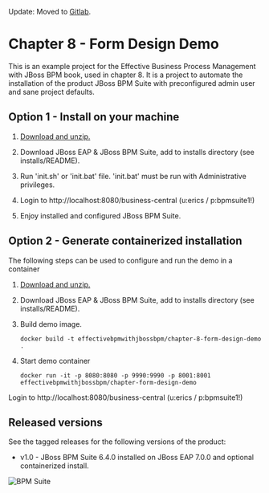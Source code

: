 Update: Moved to [Gitlab](https://gitlab.com/eschabell/chapter-8-form-design-demo).


Chapter 8 - Form Design Demo 
=============================
This is an example project for the Effective Business Process Management with JBoss BPM book, 
used in chapter 8. It is a project to automate the installation of the product JBoss BPM Suite 
with preconfigured admin user and sane project defaults.


Option 1 - Install on your machine
----------------------------------
1. [Download and unzip.](https://github.com/effectivebpmwithjbossbpm/chapter-8-form-design-demo/archive/master.zip)

2. Download JBoss EAP & JBoss BPM Suite, add to installs directory (see installs/README).

3. Run 'init.sh' or 'init.bat' file. 'init.bat' must be run with Administrative privileges. 

4. Login to http://localhost:8080/business-central  (u:erics / p:bpmsuite1!)

5. Enjoy installed and configured JBoss BPM Suite.


Option 2 - Generate containerized installation
----------------------------------------------
The following steps can be used to configure and run the demo in a container

1. [Download and unzip.](https://github.com/effectivebpmwithjbossbpm/chapter-8-form-design-demo/archive/master.zip)

2. Download JBoss EAP & JBoss BPM Suite, add to installs directory (see installs/README).

3. Build demo image.

	```
	docker build -t effectivebpmwithjbossbpm/chapter-8-form-design-demo .
	```
4. Start demo container

	```
	docker run -it -p 8080:8080 -p 9990:9990 -p 8001:8001 effectivebpmwithjbossbpm/chapter-form-design-demo
	```

Login to http://localhost:8080/business-central (u:erics / p:bpmsuite1!) 

Released versions
-----------------
See the tagged releases for the following versions of the product:

- v1.0 - JBoss BPM Suite 6.4.0 installed on JBoss EAP 7.0.0 and optional containerized install.

![BPM Suite](https://raw.githubusercontent.com/effectivebpmwithjbossbpm/chapter-8-form-design-demo/master/docs/demo-images/bpmsuite.png)
